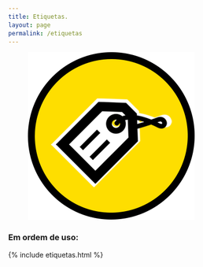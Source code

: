 ```yaml
---
title: Etiquetas.
layout: page
permalink: /etiquetas
---
```

<figure>
  <img alt="Laureano." src="/images/TAGS.png"/>
</figure>

### <i class="fa fa-tag"></i> Em ordem de uso:

{% include etiquetas.html %}

